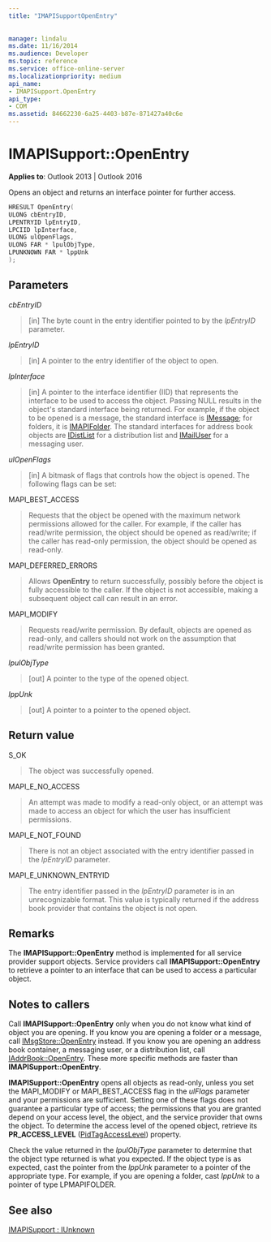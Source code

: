 ```yaml
---
title: "IMAPISupportOpenEntry"
 
 
manager: lindalu
ms.date: 11/16/2014
ms.audience: Developer
ms.topic: reference
ms.service: office-online-server
ms.localizationpriority: medium
api_name:
- IMAPISupport.OpenEntry
api_type:
- COM
ms.assetid: 84662230-6a25-4403-b87e-871427a40c6e
---
```


# IMAPISupport::OpenEntry

  
  
**Applies to**: Outlook 2013 | Outlook 2016 
  
Opens an object and returns an interface pointer for further access. 
  
```cpp
HRESULT OpenEntry(
ULONG cbEntryID,
LPENTRYID lpEntryID,
LPCIID lpInterface,
ULONG ulOpenFlags,
ULONG FAR * lpulObjType,
LPUNKNOWN FAR * lppUnk
);
```

## Parameters

 _cbEntryID_
  
> [in] The byte count in the entry identifier pointed to by the  _lpEntryID_ parameter. 
    
 _lpEntryID_
  
> [in] A pointer to the entry identifier of the object to open.
    
 _lpInterface_
  
> [in] A pointer to the interface identifier (IID) that represents the interface to be used to access the object. Passing NULL results in the object's standard interface being returned. For example, if the object to be opened is a message, the standard interface is [IMessage](imessageimapiprop.md); for folders, it is [IMAPIFolder](imapifolderimapicontainer.md). The standard interfaces for address book objects are [IDistList](idistlistimapicontainer.md) for a distribution list and [IMailUser](imailuserimapiprop.md) for a messaging user. 
    
 _ulOpenFlags_
  
> [in] A bitmask of flags that controls how the object is opened. The following flags can be set:
    
MAPI_BEST_ACCESS 
  
> Requests that the object be opened with the maximum network permissions allowed for the caller. For example, if the caller has read/write permission, the object should be opened as read/write; if the caller has read-only permission, the object should be opened as read-only. 
    
MAPI_DEFERRED_ERRORS 
  
> Allows **OpenEntry** to return successfully, possibly before the object is fully accessible to the caller. If the object is not accessible, making a subsequent object call can result in an error. 
    
MAPI_MODIFY 
  
> Requests read/write permission. By default, objects are opened as read-only, and callers should not work on the assumption that read/write permission has been granted. 
    
 _lpulObjType_
  
> [out] A pointer to the type of the opened object.
    
 _lppUnk_
  
> [out] A pointer to a pointer to the opened object.
    
## Return value

S_OK 
  
> The object was successfully opened.
    
MAPI_E_NO_ACCESS 
  
> An attempt was made to modify a read-only object, or an attempt was made to access an object for which the user has insufficient permissions.
    
MAPI_E_NOT_FOUND 
  
> There is not an object associated with the entry identifier passed in the _lpEntryID_ parameter. 
    
MAPI_E_UNKNOWN_ENTRYID 
  
> The entry identifier passed in the _lpEntryID_ parameter is in an unrecognizable format. This value is typically returned if the address book provider that contains the object is not open. 
    
## Remarks

The **IMAPISupport::OpenEntry** method is implemented for all service provider support objects. Service providers call **IMAPISupport::OpenEntry** to retrieve a pointer to an interface that can be used to access a particular object. 
  
## Notes to callers

Call **IMAPISupport::OpenEntry** only when you do not know what kind of object you are opening. If you know you are opening a folder or a message, call [IMsgStore::OpenEntry](imsgstore-openentry.md) instead. If you know you are opening an address book container, a messaging user, or a distribution list, call [IAddrBook::OpenEntry](iaddrbook-openentry.md). These more specific methods are faster than **IMAPISupport::OpenEntry**. 
  
 **IMAPISupport::OpenEntry** opens all objects as read-only, unless you set the MAPI_MODIFY or MAPI_BEST_ACCESS flag in the _ulFlags_ parameter and your permissions are sufficient. Setting one of these flags does not guarantee a particular type of access; the permissions that you are granted depend on your access level, the object, and the service provider that owns the object. To determine the access level of the opened object, retrieve its **PR_ACCESS_LEVEL** ([PidTagAccessLevel](pidtagaccesslevel-canonical-property.md)) property.
  
Check the value returned in the _lpulObjType_ parameter to determine that the object type returned is what you expected. If the object type is as expected, cast the pointer from the  _lppUnk_ parameter to a pointer of the appropriate type. For example, if you are opening a folder, cast  _lppUnk_ to a pointer of type LPMAPIFOLDER. 
  
## See also



[IMAPISupport : IUnknown](imapisupportiunknown.md)

